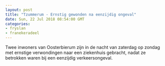 ```yaml
---
layout: post
title: "Tzummerum - Ernstig gewonden na eenzijdig ongeval"
date: Sun, 22 Jul 2018 08:54:00 GMT
categories: 
- fryslan 
- franekeradeel 
---
```


Twee inwoners van Oosterbierum zijn in de nacht van zaterdag op zondag met ernstige verwondingen naar een ziekenhuis gebracht, nadat ze betrokken waren bij een eenzijdig verkeersongeval.

